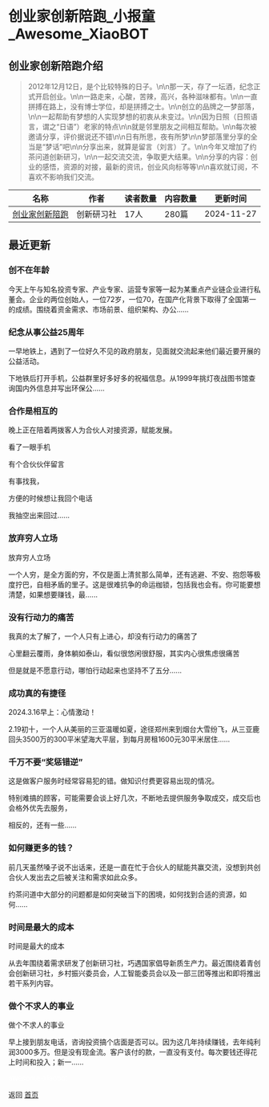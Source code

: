 # 创业家创新陪跑_小报童_Awesome_XiaoBOT

## 创业家创新陪跑介绍
> 2012年12月12日，是个比较特殊的日子。\n\n那一天，存了一坛酒，纪念正式开启创业。\n\n一路走来，心酸，苦辣，高兴，各种滋味都有。\n\n一直拼搏在路上，没有博士学位，却是拼搏之士。\n\n创立的品牌之一梦部落，\n\n一起帮助有梦想的人实现梦想的初衷从未变过。\n\n因为日照（日照语言，谓之“日语”）老家的特点\n\n就是邻里朋友之间相互帮助。\n\n每次被邀请分享，评价据说还不错\n\n日有所思，夜有所梦\n\n梦部落里分享的全当是“梦话”吧\n\n分享出来，就算是留言（刘言）了。\n\n今年又增加了约茶问道创新研习，\n\n一起交流交流，争取更大结果。\n\n分享的内容：创业的感悟，资源的对接，最新的资讯，创业风向标等等\n\n喜欢就订阅，不喜欢不影响我们交流。  
  


|名称|作者|读者数量|内容数量|更新时间|
|---|---|---|---|---|
|[创业家创新陪跑](https://xiaobot.net/p/qch20121212?refer=0b133df9-27dc-423b-8101-639049001c13)|创新研习社|17人|280篇|2024-11-27|

## 最近更新
### 创不在年龄

今天上午与知名投资专家、产业专家、运营专家等一起为某重点产业链企业进行私董会。企业的两位创始人，一位72岁，一位70，在国产化背景下取得了全国第一的成绩。围绕着资金需求、市场前景、组织架构、办公......

### 纪念从事公益25周年

一早地铁上，遇到了一位好久不见的政府朋友，见面就交流起来他们最近要开展的公益活动。

下地铁后打开手机，公益群里好多好多的祝福信息。从1999年挑灯夜战图书馆查询国内外信息并写出环保公......

### 合作是相互的

晚上正在陪着两拨客人为合伙人对接资源，赋能发展。

看了一眼手机

有个合伙伙伴留言

有事找我，

方便的时候想让我回个电话

我抽空出来回过......

### 放弃穷人立场

放弃穷人立场

一个人穷，是全方面的穷，不仅是面上清贫那么简单，还有逃避、不安、抱怨等极度拧巴，自相矛盾的里子。这是很难抗争的命运枷锁，包括我也会有。你可能要想清楚，如果想要赚钱，最......

### 没有行动力的痛苦

我真的太了解了，一个人只有上进心，却没有行动力的痛苦了

心里翻云覆雨，身体躺如泰山，看似很悠闲很舒服，其实内心很焦虑很痛苦

但是就是不愿意行动，哪怕行动起来也坚持不了五分......

### 成功真的有捷径

2024.3.16早上：心情激动！

2.19初十，一个人从美丽的三亚温暖如夏，途径郑州来到烟台大雪纷飞，从三亚鹿回头3500万的300平米望海大平层，到每月房租1600元30平米居住......

### 千万不要“奖惩错逆”

这是做客户服务时经常容易犯的错。做知识付费更容易出现的情况。

特别难搞的顾客，可能需要会谈上好几次，不断地去提供服务争取成交，成交后也会格外优先去服务，

相反的，还有一些......

### 如何赚更多的钱？

前几天虽然嗓子说不出话来，还是一直在忙于合伙人的赋能共赢交流，没想到共创合伙人发出去之后被关注和需求如此众多。

约茶问道中大部分的问题都是如何突破当下的困境，如何找到合适的资源，如何......

### 时间是最大的成本

时间是最大的成本

从去年围绕着需求研发了创新研习社，巧遇国家倡导新质生产力。最近围绕着青创会创新研习社，乡村振兴委员会，人工智能委员会以及一部三团等推出和即将推出若干系列内容。

### 做个不求人的事业

做个不求人的事业

早上接到朋友电话，咨询投资搞个店面是否可以。因为这几年持续赚钱，去年纯利润3000多万。但是没有现金流。客户该付的款，一直没有支付。每次要钱还得花上时间和投入；新一......


<a href="https://github.com/Reno9527/awesome-xiaobot" style="color: white; text-decoration: none;">awesome-xiaobot</a>

返回 [首页](../README.md)

